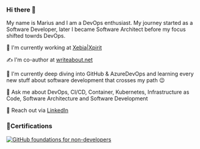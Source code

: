 ### Hi there 👋

My name is Marius and I am a DevOps enthusiast. My journey started as a Software Developer, later I became Software Architect before my focus shifted towrds DevOps.

🏢 I'm currently working at [Xebia|Xpirit](https://xpirit.com/team/marius-boden/)

✍️ I'm co-author at [writeabout.net](https://writeabout.net/)

🌱 I'm currently deep diving into GitHub & AzureDevOps and learning every new stuff about software development that crosses my path 😉

💬 Ask me about DevOps, CI/CD, Container, Kubernetes, Infrastructure as Code, Software Architecture and Software Development

🔗 Reach out via [LinkedIn](https://www.linkedin.com/in/marius-boden/)

### 🏅Certifications

[![GitHub foundations for non-developers](https://images.credly.com/size/150x150/images/024d0122-724d-4c5a-bd83-cfe3c4b7a073/image.png)](https://www.credly.com/badges/a0de8408-c514-4298-8b90-9f302d774707/public_url)

<!--
**m4s-b3n/m4s-b3n** is a ✨ _special_ ✨ repository because its `README.md` (this file) appears on your GitHub profile.

Here are some ideas to get you started:

- 🔭 I’m currently working on ...
- 🌱 I’m currently learning ...
- 👯 I’m looking to collaborate on ...
- 🤔 I’m looking for help with ...
- 💬 Ask me about ...
- 📫 How to reach me: ...
- 😄 Pronouns: ...
- ⚡ Fun fact: ...
-->
